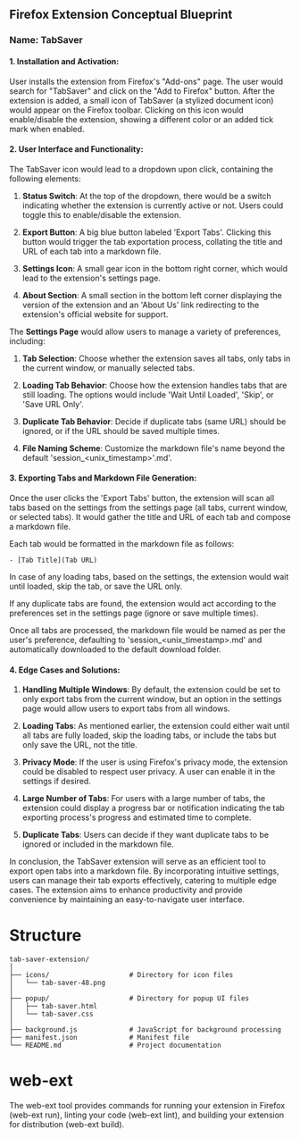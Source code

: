 ## Firefox Extension Conceptual Blueprint

### Name: **TabSaver**

#### 1. Installation and Activation:

User installs the extension from Firefox's "Add-ons" page. The user would search for "TabSaver" and click on the "Add to Firefox" button. After the extension is added, a small icon of TabSaver (a stylized document icon) would appear on the Firefox toolbar. Clicking on this icon would enable/disable the extension, showing a different color or an added tick mark when enabled.

#### 2. User Interface and Functionality:

The TabSaver icon would lead to a dropdown upon click, containing the following elements:

1. **Status Switch**: At the top of the dropdown, there would be a switch indicating whether the extension is currently active or not. Users could toggle this to enable/disable the extension.

2. **Export Button**: A big blue button labeled 'Export Tabs'. Clicking this button would trigger the tab exportation process, collating the title and URL of each tab into a markdown file.

3. **Settings Icon**: A small gear icon in the bottom right corner, which would lead to the extension's settings page.

4. **About Section**: A small section in the bottom left corner displaying the version of the extension and an 'About Us' link redirecting to the extension's official website for support.

The **Settings Page** would allow users to manage a variety of preferences, including:

1. **Tab Selection**: Choose whether the extension saves all tabs, only tabs in the current window, or manually selected tabs.

2. **Loading Tab Behavior**: Choose how the extension handles tabs that are still loading. The options would include 'Wait Until Loaded', 'Skip', or 'Save URL Only'.

3. **Duplicate Tab Behavior**: Decide if duplicate tabs (same URL) should be ignored, or if the URL should be saved multiple times.

4. **File Naming Scheme**: Customize the markdown file's name beyond the default 'session_<unix_timestamp>'.md'.

#### 3. Exporting Tabs and Markdown File Generation:

Once the user clicks the 'Export Tabs' button, the extension will scan all tabs based on the settings from the settings page (all tabs, current window, or selected tabs). It would gather the title and URL of each tab and compose a markdown file.

Each tab would be formatted in the markdown file as follows:
```
- [Tab Title](Tab URL)
```

In case of any loading tabs, based on the settings, the extension would wait until loaded, skip the tab, or save the URL only.

If any duplicate tabs are found, the extension would act according to the preferences set in the settings page (ignore or save multiple times).

Once all tabs are processed, the markdown file would be named as per the user's preference, defaulting to 'session_<unix_timestamp>.md' and automatically downloaded to the default download folder.

#### 4. Edge Cases and Solutions:

1. **Handling Multiple Windows**: By default, the extension could be set to only export tabs from the current window, but an option in the settings page would allow users to export tabs from all windows.

2. **Loading Tabs**: As mentioned earlier, the extension could either wait until all tabs are fully loaded, skip the loading tabs, or include the tabs but only save the URL, not the title.

3. **Privacy Mode**: If the user is using Firefox's privacy mode, the extension could be disabled to respect user privacy. A user can enable it in the settings if desired.

4. **Large Number of Tabs**: For users with a large number of tabs, the extension could display a progress bar or notification indicating the tab exporting process's progress and estimated time to complete.

5. **Duplicate Tabs**: Users can decide if they want duplicate tabs to be ignored or included in the markdown file.

In conclusion, the TabSaver extension will serve as an efficient tool to export open tabs into a markdown file. By incorporating intuitive settings, users can manage their tab exports effectively, catering to multiple edge cases. The extension aims to enhance productivity and provide convenience by maintaining an easy-to-navigate user interface.

# Structure
```
tab-saver-extension/
│
├── icons/                    # Directory for icon files
│   └── tab-saver-48.png
│
├── popup/                    # Directory for popup UI files
│   ├── tab-saver.html
│   └── tab-saver.css
│
├── background.js             # JavaScript for background processing
├── manifest.json             # Manifest file
└── README.md                 # Project documentation
```

# web-ext
The web-ext tool provides commands for running your extension in Firefox (web-ext run), linting your code (web-ext 
lint), and building your extension for distribution (web-ext build).
